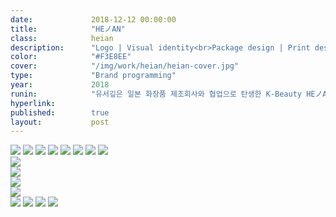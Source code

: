 ```yaml
---
date:             2018-12-12 00:00:00
title:            "HEノAN"
class:            heian
description:      "Logo | Visual identity<br>Package design | Print design"
color:            "#F3E8EE"
cover:            "/img/work/heian/heian-cover.jpg"
type:             "Brand programming"
year:             2018
runin:            "유서깊은 일본 화장품 제조회사와 협업으로 탄생한 K-Beauty HEノAN입니다."
hyperlink:        
published:        true
layout:           post
---
```


<div class="post-content-grid">
  <div class="post-content-column column-3 offset-1">
    <img class="post-content-screen iphone lazyload" src="{{ site.baseurl }}/img/work/heian/01.jpg" />
    <img class="post-content-screen iphone lazyload" src="{{ site.baseurl }}/img/work/heian/02.jpg" />
    <img class="post-content-screen iphone lazyload" src="{{ site.baseurl }}/img/work/heian/03.jpg" />
    <img class="post-content-screen iphone lazyload" src="{{ site.baseurl }}/img/work/heian/05.jpg" />
    <img class="post-content-screen iphone lazyload" src="{{ site.baseurl }}/img/work/heian/06.jpg" />
    <img class="post-content-screen iphone lazyload" src="{{ site.baseurl }}/img/work/heian/07.jpg" />
    <img class="post-content-screen iphone lazyload" src="{{ site.baseurl }}/img/work/heian/08.jpg" />
    <img class="post-content-screen iphone lazyload" src="{{ site.baseurl }}/img/work/heian/09.gif" />
  </div>
</div>

<div class="post-content-grid">
  <div class="post-content-column column-5">
    <img class="post-content-styleguide lazyload" src="{{ site.baseurl }}/img/work/heian/10_1.jpg" />
  </div>
  <div class="post-content-column column-5 offset-2">
    <img class="post-content-styleguide lazyload" src="{{ site.baseurl }}/img/work/heian/10_2.jpg" />
  </div>
</div>

<div class="post-content-grid">
  <div class="post-content-column column-5">
    <img class="post-content-styleguide lazyload" src="{{ site.baseurl }}/img/work/heian/10_3.jpg" />
  </div>
  <div class="post-content-column column-5 offset-2">
    <img class="post-content-styleguide lazyload" src="{{ site.baseurl }}/img/work/heian/10_4.jpg" />
  </div>
</div>

<div class="post-content-grid">
  <div class="post-content-column column-3 offset-1">
    <img class="post-content-screen iphone lazyload" src="{{ site.baseurl }}/img/work/heian/11.jpg" />
    <img class="post-content-screen iphone lazyload" src="{{ site.baseurl }}/img/work/heian/12.jpg" />
    <img class="post-content-screen iphone lazyload" src="{{ site.baseurl }}/img/work/heian/13.jpg" />
    <img class="post-content-screen iphone lazyload" src="{{ site.baseurl }}/img/work/heian/14.jpg" />
  </div>
</div>
